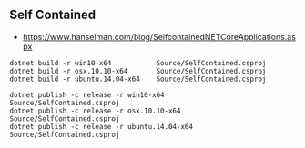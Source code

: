 ## Self Contained

- https://www.hanselman.com/blog/SelfcontainedNETCoreApplications.aspx

```
dotnet build -r win10-x64           Source/SelfContained.csproj
dotnet build -r osx.10.10-x64       Source/SelfContained.csproj
dotnet build -r ubuntu.14.04-x64    Source/SelfContained.csproj

dotnet publish -c release -r win10-x64          Source/SelfContained.csproj
dotnet publish -c release -r osx.10.10-x64      Source/SelfContained.csproj
dotnet publish -c release -r ubuntu.14.04-x64   Source/SelfContained.csproj
```